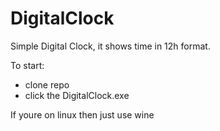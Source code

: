 # DigitalClock
Simple Digital Clock, it shows time in 12h format.

To start:
- clone repo
- click the DigitalClock.exe

If youre on linux then just use wine
<br><br>
